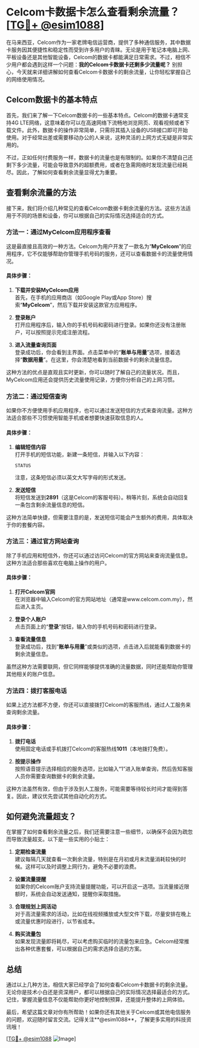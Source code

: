 # Celcom卡数据卡怎么查看剩余流量？[[TG💪+ @esim1088](https://t.me/s/esim1088)]

在马来西亚，Celcom作为一家老牌电信运营商，提供了多种通信服务，其中数据卡服务因其便捷性和稳定性而受到许多用户的青睐。无论是用于笔记本电脑上网、平板设备还是其他智能设备，Celcom的数据卡都能满足日常需求。不过，相信不少用户都会遇到这样一个问题：**我的Celcom卡数据卡还剩多少流量呢？** 别担心，今天就来详细讲解如何查看Celcom卡数据卡的剩余流量，让你轻松掌握自己的网络使用情况。

## Celcom数据卡的基本特点

首先，我们来了解一下Celcom数据卡的一些基本特点。Celcom的数据卡通常支持4G LTE网络，这意味着你可以在高速网络下流畅地浏览网页、观看视频或者下载文件。此外，数据卡的操作非常简单，只需将其插入设备的USB接口即可开始使用。对于经常出差或需要移动办公的人来说，这种灵活的上网方式无疑是非常实用的。

不过，正如任何付费服务一样，数据卡的流量也是有限制的。如果你不清楚自己还剩下多少流量，可能会导致意外的超额费用，或者在急需网络时发现流量已经耗尽。因此，了解如何查看剩余流量显得尤为重要。

## 查看剩余流量的方法

接下来，我们将介绍几种常见的查看Celcom数据卡剩余流量的方法。这些方法适用于不同的场景和设备，你可以根据自己的实际情况选择适合的方式。

### 方法一：通过MyCelcom应用程序查看

这是最直接且高效的一种方法。Celcom为用户开发了一款名为“**MyCelcom**”的应用程序，它不仅能够帮助你管理手机号码的服务，还可以查看数据卡的流量使用情况。

#### 具体步骤：

1. **下载并安装MyCelcom应用**  
   首先，在手机的应用商店（如Google Play或App Store）搜索“**MyCelcom**”，然后下载并安装这款官方应用程序。

2. **登录账户**  
   打开应用程序后，输入你的手机号码和密码进行登录。如果你还没有注册账户，可以按照提示完成注册流程。

3. **进入流量查询页面**  
   登录成功后，你会看到主界面。点击菜单中的“**账单与用量**”选项，接着选择“**数据用量**”。在这里，你会清楚地看到当前数据卡的剩余流量信息。

这种方法的优点是直观且实时更新，你可以随时了解自己的流量状况。而且，MyCelcom应用还会提供历史流量使用记录，方便你分析自己的上网习惯。

### 方法二：通过短信查询

如果你不方便使用手机应用程序，也可以通过发送短信的方式来查询流量。这种方法适合那些不习惯使用智能手机或者想要快速获取信息的人。

#### 具体步骤：

1. **编辑短信内容**  
   打开手机的短信功能，新建一条短信，并输入以下内容：
   ```
   STATUS
   ```
   注意，这条短信必须以英文大写字母的形式发送。

2. **发送短信**  
   将短信发送到**2891**（这是Celcom的客服号码）。稍等片刻，系统会自动回复一条包含剩余流量信息的短信。

这种方法简单快捷，但需要注意的是，发送短信可能会产生额外的费用，具体取决于你的套餐内容。

### 方法三：通过官方网站查询

除了手机应用和短信外，你还可以通过访问Celcom的官方网站来查询流量信息。这种方法适合那些喜欢在电脑上操作的用户。

#### 具体步骤：

1. **打开Celcom官网**  
   在浏览器中输入Celcom的官方网站地址（通常是www.celcom.com.my），然后进入主页。

2. **登录个人账户**  
   点击页面上的“**登录**”按钮，输入你的手机号码和密码进行登录。

3. **查看流量信息**  
   登录成功后，找到“**账单与用量**”或类似的选项，点击进入后就能看到数据卡的剩余流量信息。

虽然这种方法需要联网，但它同样能够提供准确的流量数据，同时还能帮助你管理其他相关的账户信息。

### 方法四：拨打客服电话

如果上述方法都不方便，你还可以直接拨打Celcom的客服热线，通过人工服务来查询剩余流量。

#### 具体步骤：

1. **拨打电话**  
   使用固定电话或手机拨打Celcom的客服热线**1011**（本地拨打免费）。

2. **按提示操作**  
   按照语音提示选择相应的服务选项，比如输入“1”进入账单查询，然后告知客服人员你需要查询数据卡的剩余流量。

这种方法虽然有效，但由于涉及到人工服务，可能需要等待较长时间才能得到答复。因此，建议优先尝试其他自动化的方式。

## 如何避免流量超支？

在掌握了如何查看剩余流量之后，我们还需要注意一些细节，以确保不会因为疏忽而导致流量超支。以下是一些实用的小贴士：

1. **定期检查流量**  
   建议每隔几天就查看一次剩余流量，特别是在月初或月末流量消耗较快的时候。这样可以及时调整上网行为，避免不必要的浪费。

2. **设置流量提醒**  
   如果你的Celcom账户支持流量提醒功能，可以开启这一选项。当流量接近限额时，系统会自动发送通知，提醒你采取措施。

3. **合理规划上网活动**  
   对于高流量需求的活动，比如在线视频播放或大型文件下载，尽量安排在晚上或流量优惠时段进行，以节省成本。

4. **购买流量包**  
   如果发现流量即将耗尽，可以考虑购买临时的流量包来应急。Celcom经常推出各种优惠套餐，可以根据自己的需求选择合适的方案。

## 总结

通过以上几种方法，相信大家已经学会了如何查看Celcom卡数据卡的剩余流量。无论你是技术小白还是资深用户，都可以根据自己的实际情况选择最适合的方式。记住，掌握流量信息不仅能帮助你更好地控制预算，还能提升整体的上网体验。

最后，希望这篇文章对你有所帮助！如果你还有其他关于Celcom或其他电信服务的问题，欢迎随时留言交流。记得关注**@esim1088**，了解更多实用的科技资讯哦！

[[TG💪+ @esim1088](https://t.me/s/esim1088) ![Image](https://i.postimg.cc/4NQfJmqS/Snipaste-2025-05-13-00-14-12.png)]